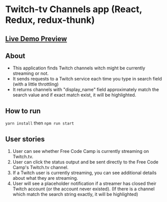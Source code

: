 # Twitch-tv Channels app (React, Redux, redux-thunk)

## <a href="http://google.com" target="_blank">Live Demo Preview</a>

## About 
 - This application finds Twitch channels witch might be currently streaming or not.
 - It sends requests to a Twitch service each time you type in search field (with a little throttling)
 - It returns channels with "display_name" field approximately match the search value and if exact match exist,
   it will be highlighted.

## How to run
  `yarn install`
  then
  `npm run start`

## User stories
1. User can see whether Free Code Camp is currently streaming on Twitch.tv.
2. User can click the status output and be sent directly to the Free Code Camp's Twitch.tv channel.
3. If a Twitch user is currently streaming, you can see additional details about what they are streaming.
4. User will see a placeholder notification if a streamer has closed their Twitch account (or the account never existed).
   (If there is a channel which match the search string exactly, it will be highlighted)